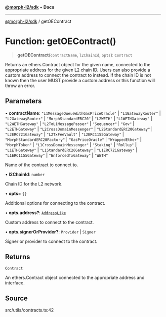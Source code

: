 [**@morph-l2/sdk**](../globals.md) • **Docs**

***

[@morph-l2/sdk](../globals.md) / getOEContract

# Function: getOEContract()

> **getOEContract**(`contractName`, `l2ChainId`, `opts`): `Contract`

Returns an ethers.Contract object for the given name, connected to the appropriate address for
the given L2 chain ID. Users can also provide a custom address to connect the contract to
instead. If the chain ID is not known then the user MUST provide a custom address or this
function will throw an error.

## Parameters

• **contractName**: `"L1MessageQueueWithGasPriceOracle"` \| `"L1GatewayRouter"` \| `"L2GatewayRouter"` \| `"MorphStandardERC20"` \| `"L2WETH"` \| `"L1WETHGateway"` \| `"L2WETHGateway"` \| `"L2ToL1MessagePasser"` \| `"Sequencer"` \| `"Gov"` \| `"L2ETHGateway"` \| `"L2CrossDomainMessenger"` \| `"L2StandardERC20Gateway"` \| `"L2ERC721Gateway"` \| `"L2TxFeeVault"` \| `"L2ERC1155Gateway"` \| `"MorphStandardERC20Factory"` \| `"GasPriceOracle"` \| `"WrappedEther"` \| `"MorphToken"` \| `"L1CrossDomainMessenger"` \| `"Staking"` \| `"Rollup"` \| `"L1ETHGateway"` \| `"L1StandardERC20Gateway"` \| `"L1ERC721Gateway"` \| `"L1ERC1155Gateway"` \| `"EnforcedTxGateway"` \| `"WETH"`

Name of the contract to connect to.

• **l2ChainId**: `number`

Chain ID for the L2 network.

• **opts**= `{}`

Additional options for connecting to the contract.

• **opts.address?**: [`AddressLike`](../type-aliases/AddressLike.md)

Custom address to connect to the contract.

• **opts.signerOrProvider?**: `Provider` \| `Signer`

Signer or provider to connect to the contract.

## Returns

`Contract`

An ethers.Contract object connected to the appropriate address and interface.

## Source

src/utils/contracts.ts:42
